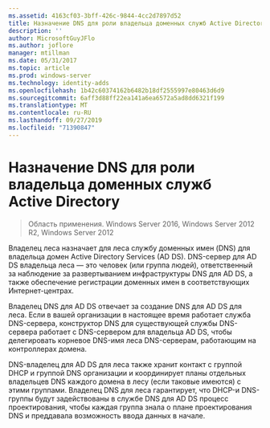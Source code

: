 ```yaml
---
ms.assetid: 4163cf03-3bff-426c-9844-4cc2d7897d52
title: Назначение DNS для роли владельца доменных служб Active Directory
description: ''
author: MicrosoftGuyJFlo
ms.author: joflore
manager: mtillman
ms.date: 05/31/2017
ms.topic: article
ms.prod: windows-server
ms.technology: identity-adds
ms.openlocfilehash: 1b42c60374162b6482b18df2555997e80463d6d9
ms.sourcegitcommit: 6aff3d88ff22ea141a6ea6572a5ad8dd6321f199
ms.translationtype: MT
ms.contentlocale: ru-RU
ms.lasthandoff: 09/27/2019
ms.locfileid: "71390847"
---
```

# <a name="assigning-the-dns-for-ad-ds-owner-role"></a>Назначение DNS для роли владельца доменных служб Active Directory

>Область применения. Windows Server 2016, Windows Server 2012 R2, Windows Server 2012

Владелец леса назначает для леса службу доменных имен (DNS) для владельца домен Active Directory Services (AD DS). DNS-сервер для AD DS владельца леса — это человек (или группа людей), ответственный за наблюдение за развертыванием инфраструктуры DNS для AD DS, а также обеспечение регистрации доменных имен в соответствующих Интернет-центрах.  
  
Владелец DNS для AD DS отвечает за создание DNS для AD DS для леса. Если в вашей организации в настоящее время работает служба DNS-сервера, конструктор DNS для существующей службы DNS-сервера работает с DNS-сервером для владельца AD DS, чтобы делегировать корневое DNS-имя леса DNS-серверам, работающим на контроллерах домена.  
  
DNS-владелец для AD DS для леса также хранит контакт с группой DHCP и группой DNS организации и координирует планы отдельных владельцев DNS каждого домена в лесу (если таковые имеются) с этими группами. Владелец DNS для леса гарантирует, что DHCP-и DNS-группы будут задействованы в службе DNS для AD DS процесс проектирования, чтобы каждая группа знала о плане проектирования DNS и преддавала возможность ввода данных в начале.  
  



